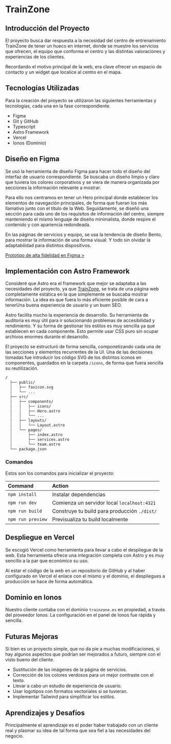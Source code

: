 # TrainZone

## Introducción del Proyecto

El proyecto busca dar respuesta a la necesidad del centro de entrenamiento TrainZone de tener un hueco en internet, donde se muestre los servicios que ofrecen, el equipo que conforma el centro y las distintas valoraciones y experiencias de los clientes.

Recordando el motivo principal de la web, era clave ofrecer un espacio de contacto y un widget que localice al centro en el mapa.

## Tecnologías Utilizadas

Para la creación del proyecto se utilizaron las siguientes herramientas y tecnologías, cada una en la fase correspondiente.

- Figma
- Git y GitHub
- Typescript
- Astro Framework
- Vercel
- Ionos (Dominio)

## Diseño en Figma

Se usó la herramienta de diseño Figma para hacer todo el diseño del interfaz de usuario correspondiente. Se buscaba un diseño limpio y claro que tuviera los colores corporativos y se viera de manera organizada por secciones la información relevante a mostrar.

Para ello nos centramos en tener un Hero principal donde establecer los elementos de navegación principales, de forma que fueran los más llamativo junto con el título de la Web. Seguidamente, se diseñó una sección para cada uno de los requisitos de información del centro, siempre manteniendo el mismo lenguaje de diseño minimalista, donde respire el contenido y con apariencia redondeada.

En las páginas de servicios y equipo, se usa la tendencia de diseño Bento, para mostrar la información de una forma visual. Y todo sin olvidar la adaptabilidad para distintos dispositivos.

[Prototipo de alta fidelidad en Figma >](https://www.figma.com/file/zsKnK0DEcB6BxOKwOK05aN/TrainZone?type=design&node-id=0%3A1&mode=design&t=ajzu1caT4KjcIpAo-1)

## Implementación con Astro Framework

Consideré que Astro era el framework que mejor se adaptaba a las necesidades del proyecto, ya que [TrainZone](https://trainzone.es), se trata de una página web completamente estática en la que simplemente se buscaba mostrar información. La idea es que fuera lo más eficiente posible de cara a tenerUna buena experiencia de usuario y un buen SEO.

Astro facilita mucho la experiencia de desarrollo. Su herramienta de auditoría es muy útil para ir solucionando problemas de accesibilidad y rendimiento. Y su forma de gestionar los estilos es muy sencilla ya que establecen en cada componente. Esto permite usar CSS puro sin ocupar archivos enormes durante el desarrollo.

El proyecto se estructuró de forma sencilla, componetizando cada una de las secciones y elementos recurrentes de la UI. Una de las decisiones tomadas fue introducir los código SVG de los distintos iconos en componentes, guardados en la carpeta `/icons`, de forma que fuera sencilla su reutilización.

```bash
/
  ├── public/
  │   ├── favicon.svg
  │   └── ...
  ├── src/
  │   ├── components/
  │   │   ├── icons/
  │   │   ├── Hero.astro
  │   │   └── ...
  │   ├── layouts/
  │   │   └── Layout.astro
  │   └── pages/
  │       ├── index.astro
  │       ├── services.astro
  │       └── team.astro
  └── package.json
```

### Comandos

Estos son los comandos para inicializar el proyecto:

| Command           | Action                                       |
| :---------------- | :------------------------------------------- |
| `npm install`     | Instalar dependencias                        |
| `npm run dev`     | Comienza un servidor local `localhost:4321`  |
| `npm run build`   | Construye tu build para producción `./dist/` |
| `npm run preview` | Previsualiza tu build localmente             |

## Despliegue en Vercel

Se escogió Vercel como herramienta para llevar a cabo el despliegue de la web. Esta herramienta ofrece una integración completa con Astro y es muy sencillo a la par que económico su uso.

Al estar el código de la web en un repositorio de GitHub y al haber configurado en Vercel el enlace con el mismo y el dominio, el despliegues a producción se hace de forma automática.

## Dominio en Ionos

Nuestro cliente contaba con el dominio `trainzone.es` en propiedad, a través del proveedor Ionos.
La configuración en el panel de Ionos fue rápida y sencilla.

## Futuras Mejoras

Si bien es un proyecto simple, que no da pie a muchas modificaciones, si hay algunos aspectos que podrían ser mejorados a futuro, siempre con el visto bueno del cliente.

- Sustitución de las imágenes de la página de servicios.
- Corrección de los colores verdosos para un mejor contraste con el texto.
- Llevar a cabo un estudio de experiencia de usuario.
- Usar logotipos con formatos vectoriales si se tuvieran.
- Implementar Tailwind para simplificar los estilos.

## Aprendizajes y Desafíos

Principalmente el aprendizaje es el poder haber trabajado con un cliente real y plasmar su idea de tal forma que sea fiel a las necesidades del negocio.
